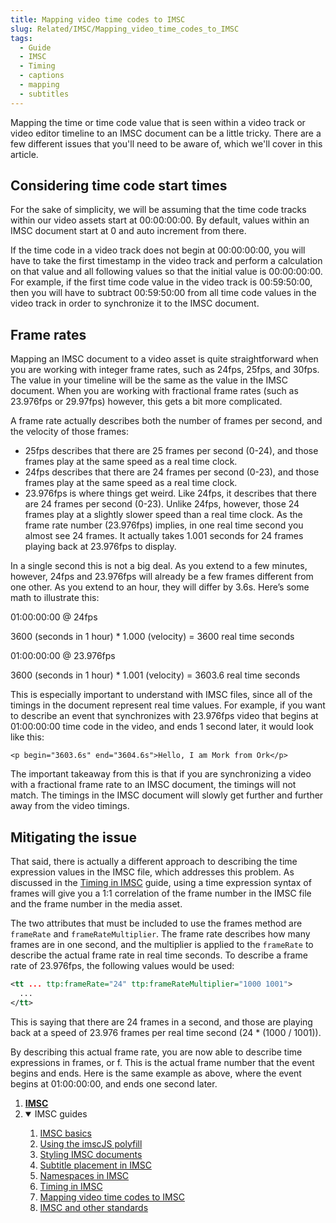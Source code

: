 ```yaml
---
title: Mapping video time codes to IMSC
slug: Related/IMSC/Mapping_video_time_codes_to_IMSC
tags:
  - Guide
  - IMSC
  - Timing
  - captions
  - mapping
  - subtitles
---
```

Mapping the time or time code value that is seen within a video track or video editor timeline to an IMSC document can be a little tricky. There are a few different issues that you'll need to be aware of, which we'll cover in this article.

## Considering time code start times

For the sake of simplicity, we will be assuming that the time code tracks within our video assets start at 00:00:00:00. By default, values within an IMSC document start at 0 and auto increment from there.

If the time code in a video track does not begin at 00:00:00:00, you will have to take the first timestamp in the video track and perform a calculation on that value and all following values so that the initial value is 00:00:00:00. For example, if the first time code value in the video track is 00:59:50:00, then you will have to subtract 00:59:50:00 from all time code values in the video track in order to synchronize it to the IMSC document.

## Frame rates

Mapping an IMSC document to a video asset is quite straightforward when you are working with integer frame rates, such as 24fps, 25fps, and 30fps. The value in your timeline will be the same as the value in the IMSC document. When you are working with fractional frame rates (such as 23.976fps or 29.97fps) however, this gets a bit more complicated.

A frame rate actually describes both the number of frames per second, and the velocity of those frames:

- 25fps describes that there are 25 frames per second (0-24), and those frames play at the same speed as a real time clock.
- 24fps describes that there are 24 frames per second (0-23), and those frames play at the same speed as a real time clock.
- 23.976fps is where things get weird. Like 24fps, it describes that there are 24 frames per second (0-23). Unlike 24fps, however, those 24 frames play at a slightly slower speed than a real time clock. As the frame rate number (23.976fps) implies, in one real time second you almost see 24 frames. It actually takes 1.001 seconds for 24 frames playing back at 23.976fps to display.

In a single second this is not a big deal. As you extend to a few minutes, however, 24fps and 23.976fps will already be a few frames different from one other. As you extend to an hour, they will differ by 3.6s. Here’s some math to illustrate this:

01:00:00:00 @ 24fps

3600 (seconds in 1 hour) \* 1.000 (velocity) = 3600 real time seconds

01:00:00:00 @ 23.976fps

3600 (seconds in 1 hour) \* 1.001 (velocity) = 3603.6 real time seconds

This is especially important to understand with IMSC files, since all of the timings in the document represent real time values. For example, if you want to describe an event that synchronizes with 23.976fps video that begins at 01:00:00:00 time code in the video, and ends 1 second later, it would look like this:

`<p begin="3603.6s" end="3604.6s">Hello, I am Mork from Ork</p>`

The important takeaway from this is that if you are synchronizing a video with a fractional frame rate to an IMSC document, the timings will not match. The timings in the IMSC document will slowly get further and further away from the video timings.

## Mitigating the issue

That said, there is actually a different approach to describing the time expression values in the IMSC file, which addresses this problem. As discussed in the [Timing in IMSC](/en-US/docs/Related/IMSC/Timing_in_IMSC) guide, using a time expression syntax of frames will give you a 1:1 correlation of the frame number in the IMSC file and the frame number in the media asset.

The two attributes that must be included to use the frames method are `frameRate` and `frameRateMultiplier`. The frame rate describes how many frames are in one second, and the multiplier is applied to the `frameRate` to describe the actual frame rate in real time seconds. To describe a frame rate of 23.976fps, the following values would be used:

```xml
<tt ... ttp:frameRate="24" ttp:frameRateMultiplier="1000 1001">
  ...
</tt>
```

This is saying that there are 24 frames in a second, and those are playing back at a speed of 23.976 frames per real time second (24 \* (1000 / 1001)).

By describing this actual frame rate, you are now able to describe time expressions in frames, or f. This is the actual frame number that the event begins and ends. Here is the same example as above, where the event begins at 01:00:00:00, and ends one second later.

<section id="Quick_links"><ol><li><a href="/en-US/docs/Related/IMSC/"><strong>IMSC</strong></a></li><li class="toggle"><details open><summary>IMSC guides</summary><ol><li><a href="/en-US/docs/Related/IMSC/Basics">IMSC basics</a></li><li><a href="/en-US/docs/Related/IMSC/Using_the_imscJS_polyfill">Using the imscJS polyfill</a></li><li><a href="/en-US/docs/Related/IMSC/Styling">Styling IMSC documents</a></li><li><a href="/en-US/docs/Related/IMSC/Subtitle_placement">Subtitle placement in IMSC</a></li><li><a href="/en-US/docs/Related/IMSC/Namespaces">Namespaces in IMSC</a></li><li><a href="/en-US/docs/Related/IMSC/Timing_in_IMSC">Timing in IMSC</a></li><li><a href="/en-US/docs/Related/IMSC/Mapping_video_time_codes_to_IMSC">Mapping video time codes to IMSC</a></li><li><a href="/en-US/docs/Related/IMSC/IMSC_and_other_standards">IMSC and other standards</a></li></ol></details></li></ol></section>
